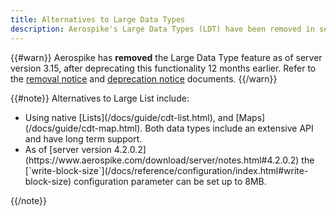 ```yaml
---
title: Alternatives to Large Data Types
description: Aerospike's Large Data Types (LDT) have been removed in server version 3.15. Alternatives include using the native List and Map data types.
---
```


{{#warn}}
Aerospike has **removed** the Large Data Type feature as of server version 3.15, after deprecating this functionality 12 months earlier. Refer to the [removal notice](https://www.aerospike.com/blog/aerospike-removed-large-data-type-ldt-feature/) and [deprecation notice](https://www.aerospike.com/blog/aerospike-ldt) documents.
{{/warn}}

{{#note}}
Alternatives to Large List include:
<ul>
 <li>Using native [Lists](/docs/guide/cdt-list.html), and [Maps](/docs/guide/cdt-map.html). Both data types include an extensive API and have long term support.</li>
 <li>As of [server version 4.2.0.2](https://www.aerospike.com/download/server/notes.html#4.2.0.2) the [`write-block-size`](/docs/reference/configuration/index.html#write-block-size) configuration parameter can be set up to 8MB.</li>
</ul>
{{/note}}

